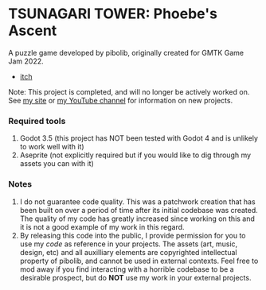 # TSUNAGARI TOWER: Phoebe's Ascent

A puzzle game developed by pibolib, originally created for GMTK Game Jam 2022.

- [itch](https://pibolib.itch.io/tsunagari-tower)

Note: This project is completed, and will no longer be actively worked on. See [my site](https://www.pibolib.xyz) or [my YouTube channel](https://www.youtube.com/@pibolib) for information on new projects.

### Required tools

1. Godot 3.5 (this project has NOT been tested with Godot 4 and is unlikely to work well with it)
2. Aseprite (not explicitly required but if you would like to dig through my assets you can with it)

### Notes

1. I do not guarantee code quality. This was a patchwork creation that has been built on over a period of time after its initial codebase was created. The quality of my code has greatly increased since working on this and it is not a good example of my work in this regard.
2. By releasing this code into the public, I provide permission for you to use my *code* as reference in your projects. The assets (art, music, design, etc) and all auxilliary elements are copyrighted intellectual property of pibolib, and cannot be used in external contexts. Feel free to mod away if you find interacting with a horrible codebase to be a desirable prospect, but do **NOT** use my work in your external projects.

